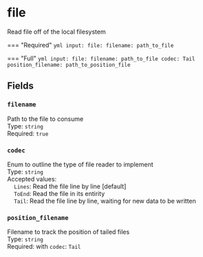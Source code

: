 # file
Read file off of the local filesystem

=== "Required"
    ```yml
    input:
        file:
            filename: path_to_file
    ```

=== "Full"
    ```yml
    input:
        file:
            filename: path_to_file
            codec: Tail
            position_filename: path_to_position_file
    ```

## Fields
### `filename`
Path to the file to consume  
Type: `string`  
Required: `true`  

### `codec`
Enum to outline the type of file reader to implement  
Type: `string`  
Accepted values:   
&nbsp;&nbsp;&nbsp;&nbsp;`Lines`: Read the file line by line [default]  
&nbsp;&nbsp;&nbsp;&nbsp;`ToEnd`: Read the file in its entirity  
&nbsp;&nbsp;&nbsp;&nbsp;`Tail`: Read the file line by line, waiting for new data to be written  

### `position_filename`
Filename to track the position of tailed files  
Type: `string`  
Required: with `codec`: `Tail`  
